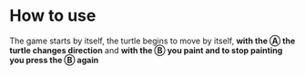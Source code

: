 # How to use
The game starts by itself, the turtle begins to move by itself, **with the Ⓐ the turtle changes direction** and **with the Ⓑ you paint and to stop painting you press the Ⓑ again**

